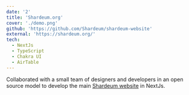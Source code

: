 ```yaml
---
date: '2'
title: 'Shardeum.org'
cover: './demo.png'
github: 'https://github.com/Shardeum/shardeum-website'
external: 'https://shardeum.org/'
tech:
  - NextJs
  - TypeScript
  - Chakra UI
  - AirTable
---
```


Collaborated with a small team of designers and developers in an open source model to develop the main [Shardeum website](https://shardeum.org/) in NextJs.
